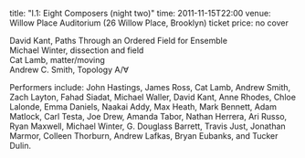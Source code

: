 title: "I.1: Eight Composers (night two)"
time: 2011-11-15T22:00
venue: Willow Place Auditorium (26 Willow Place, Brooklyn)
ticket price: no cover

David Kant, Paths Through an Ordered Field for Ensemble  
Michael Winter, dissection and field  
Cat Lamb, matter/moving  
Andrew C. Smith, Topology A/∀

Performers include: John Hastings, James Ross, Cat Lamb, Andrew Smith, Zach Layton, Fahad Siadat, Michael Waller, David Kant, Anne Rhodes, Chloe Lalonde, Emma Daniels, Naakai Addy, Max Heath, Mark Bennett, Adam Matlock, Carl Testa, Joe Drew, Amanda Tabor, Nathan Herrera, Ari Russo, Ryan Maxwell, Michael Winter, G. Douglass Barrett, Travis Just, Jonathan Marmor, Colleen Thorburn, Andrew Lafkas, Bryan Eubanks, and Tucker Dulin.
